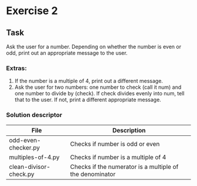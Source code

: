 # Exercise 2

## Task
Ask the user for a number. 
Depending on whether the number is even or odd, print out an appropriate message to the user.

### Extras:

1. If the number is a multiple of 4, print out a different message.
2. Ask the user for two numbers: one number to check (call it num) and one number to divide by (check). 
If check divides evenly into num, tell that to the user. If not, print a different appropriate message.

### Solution descriptor

| File | Description |
| ----------- | ----------- |
| odd-even-checker.py | Checks if number is odd or even |
| multiples-of-4.py | Checks if number is a multiple of 4 |
| clean-divisor-check.py| Checks if the numerator is a multiple of the denominator

